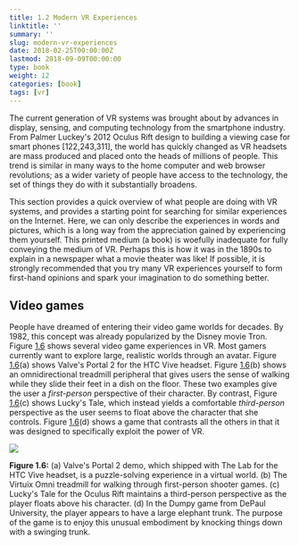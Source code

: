 ```yaml
---
title: 1.2 Modern VR Experiences
linktitle: ''
summary: ''
slug: modern-vr-experiences
date: 2018-02-25T00:00:00Z
lastmod: 2018-09-09T00:00:00
type: book
weight: 12
categories: [book]
tags: [vr]
---
```

The current generation of VR systems was brought about by advances in display, sensing, and computing technology from the smartphone industry. From Palmer Luckey's 2012 Oculus Rift design to building a viewing case for smart phones [122,243,311], the world has quickly changed as VR headsets are mass produced and placed onto the heads of millions of people. This trend is similar in many ways to the home computer and web browser revolutions; as a wider variety of people have access to the technology, the set of things they do with it substantially broadens.

This section provides a quick overview of what people are doing with VR systems, and provides a starting point for searching for similar experiences on the Internet. Here, we can only describe the experiences in words and pictures, which is a long way from the appreciation gained by experiencing them yourself. This printed medium (a book) is woefully inadequate for fully conveying the medium of VR. Perhaps this is how it was in the 1890s to explain in a newspaper what a movie theater was like! If possible, it is strongly recommended that you try many VR experiences yourself to form first-hand opinions and spark your imagination to do something better.

## Video games

People have dreamed of entering their video game worlds for decades. By 1982, this concept was already popularized by the Disney movie Tron. Figure [1.6](http://lavalle.pl/vr/node13.html#fig:vrgame) shows several video game experiences in VR. Most gamers currently want to explore large, realistic worlds through an avatar. Figure [1.6](http://lavalle.pl/vr/node13.html#fig:vrgame)(a) shows Valve's Portal 2 for the HTC Vive headset. Figure [1.6](http://lavalle.pl/vr/node13.html#fig:vrgame)(b) shows an omnidirectional treadmill peripheral that gives users the sense of walking while they slide their feet in a dish on the floor. These two examples give the user a _first-person_ perspective of their character. By contrast, Figure [1.6](http://lavalle.pl/vr/node13.html#fig:vrgame)(c) shows Lucky's Tale, which instead yields a comfortable _third-person_ perspective as the user seems to float above the character that she controls. Figure [1.6](http://lavalle.pl/vr/node13.html#fig:vrgame)(d) shows a game that contrasts all the others in that it was designed to specifically exploit the power of VR.

![](../../img/img104.gif) 

**Figure 1.6:** (a) Valve's Portal 2 demo, which shipped with The Lab for the HTC Vive headset, is a puzzle-solving experience in a virtual world. (b) The Virtuix Omni treadmill for walking through first-person shooter games. (c) Lucky's Tale for the Oculus Rift maintains a third-person perspective as the player floats above his character. (d) In the Dumpy game from DePaul University, the player appears to have a large elephant trunk. The purpose of the game is to enjoy this unusual embodiment by knocking things down with a swinging trunk.
